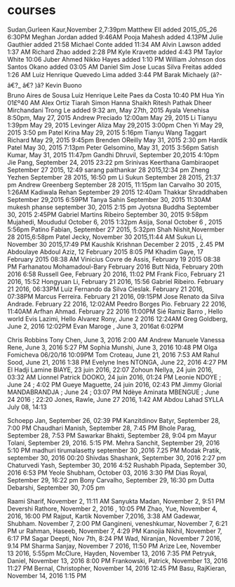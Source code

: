 # courses
Sudan,Gurleen Kaur,November 2,7:39pm
Matthew Ell added 2015_05_26 6:30PM
Meghan Jordan added 9:46AM
Pooja Mahesh added 4.13PM
Julie Gauthier added 21:58
Michael Conte added 11:34 AM
Alvin Lawson added 1:37 AM
Richard Zhao added 2:28 PM
Kyle Kravette added 4:43 PM
Taylor White 10:06
Juber Ahmed
Nikko Hayes added 1:10 PM
William Johnson dos Santos Okano added 03:05 AM
Daniel Sim
Jose Lucas Silva Freitas added 1:26 AM
Luiz Henrique Quevedo Lima added 3:44 PM
Barak Michaely (ã?-â€?_ â€? )ã?
Kevin Buono  
Bruno Aires de Sousa
Luiz Henrique Leite Paes da Costa 10:40 PM
Hua Yin 01£º40 AM
Alex Ortiz
Tiarah Simon
Hanna Shaikh
Ritesh Pathak
Dheer Mirchandani
Trong Le added 9:32 am, May 27th, 2015
Ayala Venehisa 8:50pm, May 27, 2015
Andrew Preciado 12:00am May 29, 2015
Li Tianyu 1:39pm May 29, 2015
Levinger Aliza May 29,2015 3:00pm
Chen Yi May 29, 2015 3:50 pm
Patel Krina May 29, 2015 5:16pm
Tianyu Wang
Taggart Richard May 29, 2015 9:45pm
Brenden OReilly May 31, 2015 2:30 pm
Hardik Patel May 30, 2015 7:13pm
Peter Gelsomino, May 31, 2015 3:56pm
Satish Kumar, May 31, 2015 11:47pm
Gandhi Dhruvil, September 20,2015 4:10pm
Jie Pang, September 24, 2015 23:22 pm
Srinivas Keerthana Gambiraopet September 27 2015, 12:49
sarang paithankar 28 2015,12:34 pm
Zheng Yezhen September 28 2015, 16:50 pm
Li Sukun September 28 2015, 21:37 pm
Andrew Greenberg September 28 2015, 11:15pm
Ian Carvalho 30 2015, 1:26AM
Kadiwala Rehan September 29 2015 12:40am
Thakkar Shraddhaben September 29,2015 6:59PM
Tanya Sahin September 30, 2015 11:30AM
mukesh phanse september 30, 2015 2:15 pm
Jyotsna Buddha September 30, 2015 2:45PM
Gabriel Martins Ribeiro September 30, 2015 9:58pm
Mujahedi, Moududul October 6, 2015 1:32pm
Asija, Sonal October 6 , 2015 5:56pm
Patino Fabian, September 27 2015, 5:32pm
Shah Nishit,Novermber 28 2015,6:58pm
Patel Jecky, November 30 2015,11:44 AM
Sukun Li, November 30 2015,17:49 PM
Kaushik Krishnan December 2 2015 , 2.45 PM
Abdoulaye Abdoul Aziz, 12 February 2015 8:05 PM 
Khadim Gaye, 17 February 2015 08:38 AM
Vinicius Covre de Assis, February 19 2015 08:38 PM
Farhanatou Mohamadoul-Bary February 2016
Butt Nida, February 20th 2016 6:58
Russell Gee, February 20 2016, 11:02 PM
Frank Fico, February 21 2016, 15:52
Hongyuan Li, February 21 2016, 15:56
Gabriel Ribeiro. February 21 2016, 06:33PM
Luiz Fernando da Silva Cieslak. February 21 2016, 07:38PM
Marcus Ferreira. February 21 2016, 09:15PM
Jose Renato da Silva Andrade. February 22 2016, 12:02AM
Peedro Borges Pio. February 22 2016, 11:40AM
Arfhan Ahmad. February 22 2016 11:00PM
Sié Ramiz Barro , Hello world
Evis Lazimi, Hello
Alvarez Rony, June 2 2016 12:24AM
Greg Goldberg, June 2, 2016 12:02PM 
Evan Maroge , June 3, 2016at 6:02PM 

Chris Robbins
Tony Chen, June 3, 2016 2:00 AM
Andrew Manuele
Vanessa Rene, June 3, 2016 5:27 PM
Sophia Munshi, June 3, 2016 10:48 PM
Olga Fomicheva 06/20/16 10:09PM
Tom Croteau, June 21, 2016 7:53 AM
Rahul Sood, June 21, 2016 1:38 PM
Evelyne Ines NTONGA, June 22, 2016 4:27 PM
El Hadji Lamine BIAYE, 23 juin 2016, 22:07
Zohoun Nellya, 24 juin 2016, 03:32 AM
Lionnel Patrick DOOKO, 24 juin 2016, 01:24 PM
Leonie NDOYE ; June 24 ; 4:02 PM
Gueye Maguette, 24 juin 2016, 02:43 PM
Jimmy Glorial MANDABRANDJA ; June 24 ; 03:07 PM
Ndèye Aminata MBENGUE ; June 24 2016 ; 22:20
Jones, Rawle, June 27 2016, 1:42 AM
Abdou Lahad SYLLA July 08, 14:13

Schoepp Jan, September 26, 02:39 PM
Kanzitdinov Batyr, September 28, 7:00 PM
Chaudhari Manish, September 28, 7:45 PM
Bhole Parag, September 28, 7:53 PM
Sawarkar Bhakti, September 28, 9:04 pm
Mayur Tolani, September 29, 2016. 5:15 PM.
Mehra Sanchit, September 29, 2016 5:10 PM
madhuri tirumalasetty september 30 ,2016 7.25 PM
Modak Pratik, september 30, 2016 00:20 
Shivdas Shashank, September 30, 2016 2:27 pm
Chaturvedi Yash, September 30, 2016 4:52
Rushabh Pipada, September 30, 2016 6:53 PM
Yeole Shubham, October 03, 2016 3:30 PM
Dias Royal, September 29, 16:22 pm
Bony Carvalho, September 29, 16:30 pm
Dutta Debarshi, September 30, 7:05 pm

Raami Sharif, November 2, 11:11 AM
Sanyukta Madan, November 2, 9:51 PM
Devershi Rathore, November 2, 2016 , 10:05 PM
Zhao, Yue, November 4, 2016, 16:00 PM
Rajput, Kartik November 7,2016, 3:38 AM
Gadewar, Shubham. November 7, 2:00 PM
Gangineni, veneshkumar, November 7, 6:21 PM
ur Rahman, Haseeb, November 7, 4:29 PM
Kanojia Nikhil, November 7, 6:17 PM
Sagar Deepti, Nov 7th, 8:24 PM
Wad, Niranjan, November 7 2016, 9.14 PM
Sharma Sanjay, November 7 2016, 11:50 PM
Arize Lee, November 13 2016, 5:55pm
McClure, Hayden, November 13, 2016 7:35 PM
Petryuk, Daniel, November 13, 2016 8:00 PM
Frankowski, Patrick, November 13, 2016 11:27 PM
Bernal, Christopher, November 14, 2016 12:45 PM
Basu, RajKieran, November 14, 2016 1:15 PM
